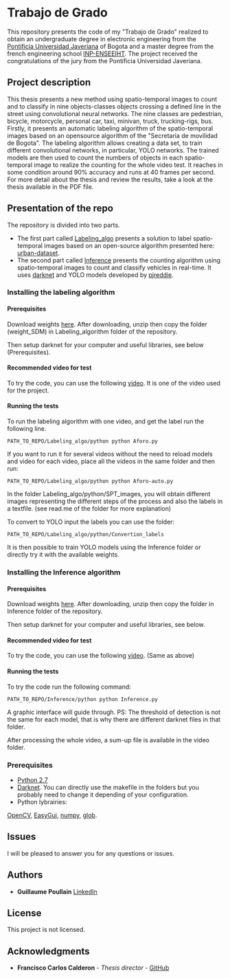 # Trabajo de Grado

This repository presents the code of my "Trabajo de Grado" realized to obtain an undergraduate degree in electronic engineering from the [Pontificia Universidad Javeriana](https://www.javeriana.edu.co/home) of Bogota and a master degree from the french engineering school [INP-ENSEEIHT](http://www.enseeiht.fr/en/index.html). The project received the congratulations of the jury from the Pontificia Universidad Javeriana.

## Project description

This thesis presents a new method using spatio-temporal images to count and to classify in nine objects-classes objects crossing a defined line in the street using convolutional neural networks. The nine classes are pedestrian, bicycle, motorcycle, personal car, taxi, minivan, truck, trucking-rigs, bus. Firstly, it presents an automatic labeling algorithm of the spatio-temporal images based on an opensource algorithm of the "Secretaria de movilidad de Bogota". The labeling algorithm allows creating a data set, to train different convolutional networks, in particular, YOLO networks. The trained models are then used to count the numbers of objects in each spatio-temporal image to realize the counting for the whole video test. It reaches in some condition around 90% accuracy and runs at 40 frames per second. For more detail about the thesis and review the results, take a look at the thesis available in the PDF file.


## Presentation of the repo

The repository is divided into two parts.
- The first part called [Labeling_algo](https://github.com/GuillaumePou/Trabajo_de_grado/tree/master/Labeling_algo) presents a solution to label spatio-temporal images based on an open-source algorithm presented here: [urban-dataset](http://urban-dataset.com/).
- The second part called [Inference](https://github.com/GuillaumePou/Trabajo_de_grado/tree/master/Inference) presents the counting algorithm using spatio-temporal images to count and classify vehicles in real-time. It uses [darknet](https://pjreddie.com/darknet/) and YOLO models developed by [pjreddie](https://github.com/pjreddie).

### Installing the labeling algorithm
#### Prerequisites

Download weights [here](http://www.mediafire.com/file/plqcc2sw4pclj3x/weight_SDM.tar.gz/file).
After downloading, unzip then copy the folder (weight_SDM) in Labeling_algorithm folder of the repository.

Then setup darknet for your computer and useful libraries, see below (Prerequisites).

#### Recommended video for test
To try the code, you can use the following [video](https://www.mediafire.com/file/e3xnqpobyl2lojm/CAM11_20190314072959_7.avi/file). It is one of the video used for the project.

#### Running the tests
To run the labeling algorithm with one video, and get the label run the following line.
```
PATH_TO_REPO/Labeling_algo/python python Aforo.py
```
If you want to run it for several videos without the need to reload models and video for each video, place all the videos in the same folder and then run: 
```
PATH_TO_REPO/Labeling_algo/python python Aforo-auto.py
```

In the folder Labeling_algo/python/SPT_images, you will obtain different images representing the different steps of the process and also the labels in a textfile. (see read.me of the folder for more explanation)

To convert to YOLO input the labels you can use the folder:
```
PATH_TO_REPO/Labeling_algo/python/Convertion_labels
```

It is then possible to train YOLO models using the Inference folder or directly try it with the available weights.

### Installing the Inference algorithm
#### Prerequisites
Download weights [here](https://www.mediafire.com/file/ucoqdmly04tbybo/weight.rar/file).
After downloading, unzip then copy the folder in Inference folder of the repository.

Then setup darknet for your computer and useful libraries, see below.

#### Recommended video for test
To try the code, you can use the following [video](https://www.mediafire.com/file/e3xnqpobyl2lojm/CAM11_20190314072959_7.avi/file). (Same as above)

#### Running the tests
To try the code run the following command: 
```
PATH_TO_REPO/Inference/python python Inference.py
```
A graphic interface will guide through. PS: The threshold of detection is not the same for each model, that is why there are different darknet files in that folder.

After processing the whole video, a sum-up file is available in the video folder.


### Prerequisites

- [Python 2.7](https://www.python.org/downloads/release/python-2715/)
- [Darknet](https://pjreddie.com/darknet/install/). You can directly use the makefile in the folders but you probably need to change it depending of your configuration.
- Python lybrairies: 

[OpenCV](https://opencv.org/), [EasyGui](https://pypi.org/project/easygui/), [numpy](https://pypi.org/project/numpy/), [glob](https://pypi.org/project/glob2/).

## Issues

I will be pleased to answer you for any questions or issues.

## Authors

* **Guillaume Poullain** [LinkedIn](https://www.linkedin.com/in/guillaume-poullain/?locale=en_US)

## License

This project is not licensed.

## Acknowledgments

* **Francisco Carlos Calderon** - *Thesis director* - [GitHub](https://github.com/calderonf)
